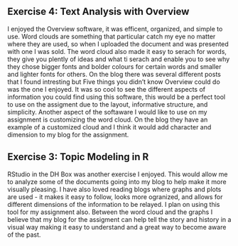 ## Exercise 4: Text Analysis with Overview ##
I enjoyed the Overview software, it was efficent, organized, and simple to use. Word clouds are something that particular catch my eye no matter where they are used, so when I uploaded the document and was presented with one I was sold. The word cloud also made it easy to serach for words, they give you plently of ideas and what ti serach and enable you to see why they chose bigger fonts and bolder colours for certain words and smaller and lighter fonts for others. 
On the blog there was several different posts that I found intresting but Five things you didn’t know Overview could do was the one I enjoyed. It was so cool to see the different aspects of information you could find using this software, this would be a perfect tool to use on the assigment due to the layout, informative structure, and simplicity. Another aspect of the softaware I would like to use on my assignment is customizing the word cloud. On the blog they have an example of a customized cloud and I think it would add character and dimension to my blog for the assignment. 

## Exercise 3: Topic Modeling in R ##
RStudio in the DH Box was another exercise I enjoyed. This would allow me to analyze some of the documents going into my blog to help make it more visually pleasing. I have also loved reading blogs where graphs and plots are used - it makes it easy to follow, looks more ogranized, and allows for different dimensions of the information to be relayed. I plan on using this tool for my assignment also. Between the word cloud and the graphs I believe that my blog for the assigment can help tell the story and history in a visual way making it easy to understand and a great way to become aware of the past. 
